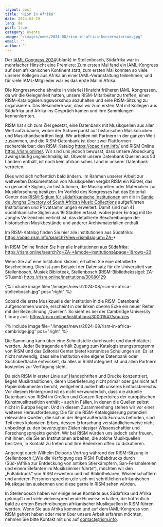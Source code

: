 ```yaml
---
layout: post
title: "RISM in Afrika"
date: 2024-08-29
lang: de
post: true
category: events
image: "/images/news/2024-08/rism-in-africa-konservatorium.jpg"
email: ''
author: ''
---
```


Der [IAML Congress 2024](https://www.iaml.info/congresses/2024-stellenbosch){:blank} in Stellenbosch, Südafrika war in mehrfacher Hinsicht eine Premiere: Zum ersten Mal fand ein IAML-Kongress auf dem afrikanischen Kontinent statt, zum ersten Mal konnten so viele unserer Kollegen aus Afrika an einer IAML-Veranstaltung teilnehmen, und für viele IAML-Mitglieder war es das erste Mal in Afrika.

Die Kongresswoche ähnelte in vielerlei Hinsicht früheren IAML-Kongressen, da wir die Gelegenheit hatten, unsere RISM-Mitarbeiter zu treffen, einen RISM-Katalogisierungsworkshop abzuhalten und eine RISM-Sitzung zu organisieren. Das Besondere war, dass wir zum ersten Mal mit Kollegen aus Südafrika und Afrika ins Gespräch kamen und ihre Sammlungen kennenlernten.

RISM hat sich zum Ziel gesetzt, eine Datenbank mit Musikquellen aus aller Welt aufzubauen, wobei der Schwerpunkt auf historischen Musikdrucken und Musikhandschriften liegt. Wir arbeiten mit Partnern in der ganzen Welt zusammen, und die RISM-Datenbank ist über zwei Plattformen recherchierbar: den RISM-Katalog https://opac.rism.info/ und RISM Online https://rism.online/. Wir sind uns jedoch bewusst, dass unsere Abdeckung zwangsläufig ungleichmäßig ist. Obwohl unsere Datenbank Quellen aus 53 Ländern enthält, ist noch kein afrikanisches Land in unserer Datenbank vertreten.

Dies wird sich hoffentlich bald ändern. Im Rahmen unserer Arbeit zur weltweiten Dokumentation von Musikquellen vergibt RISM ein Kürzel, das so genannte Siglum, an Institutionen, die Musikquellen oder Materialien zur Musikforschung besitzen. Im Vorfeld des Kongresses hat das Editorial Center das [RISM-Siglum für südafrikanische Institutionen]( https://rism.info/new_at_rism/2024/06/27/new-rism-sigla-south-african-institutions.html) um die in [Santie de Jonghs Directory of South African Music Collections](https://libguides.sun.ac.za/SAMusicCollections) aufgeführten Institutionen und Privatsammlungen erweitert. Damit sind nun 41 südafrikanische Siglen aus 16 Städten erfasst, wobei jeder Eintrag mit De Jonghs Verzeichnis verlinkt ist, das detaillierte Beschreibungen der historischen Musikbestände und anderer Archivmaterialien enthält.  

Im RISM-Katalog finden Sie hier alle Institutionen aus Südafrika: https://opac.rism.info/search?View=rism&siglum=ZA-*
 
In RISM Online finden Sie hier alle Institutionen aus Südafrika: https://rism.online/search?q=ZA-*&mode=institutions&page=1&rows=20

Wenn Sie auf eine Institution klicken, erhalten Sie eine detaillierte Beschreibung. Dies ist zum Beispiel der Datensatz für die Universiteit van Stellenbosch, Musiek Biblioteek, Stellenbosch (RISM-Bibliothekssigel: ZA-STusmb) https://rism.online/institutions/30080129

{% include image file="/images/news/2024-08/rism-in-africa-stellenbosch.jpg" pos="right" %}

Sobald die erste Musikquelle der Institution in die RISM-Datenbank aufgenommen wurde, erscheint in der linken oberen Ecke ein neuer Reiter mit der Bezeichnung „Quellen“. So sieht es bei der Cambridge University Library aus:
https://rism.online/institutions/30001547/sources

{% include image file="/images/news/2024-08/rism-in-africa-cambridge.jpg" pos="right" %}

Die Sammlung kann über eine Schnittstelle durchsucht und durchblättert werden.
Jeder Beitragende erhält Zugang zum Katalogisierungsprogramm von RISM und das Editorial Center bietet kostenlose Schulungen an. Es ist nicht notwendig, dass eine Institution eine eigene Datenbank oder Suchoberfläche entwickelt, da alles in RISM integriert ist und allen Partnern kostenlos zur Verfügung steht.

Da sich RISM in erster Linie auf Handschriften und Drucke konzentriert, liegen Musiktraditionen, deren Überlieferung nicht primär oder gar nicht auf Papierdokumenten beruht, weitgehend außerhalb unseres Einflussbereichs. Vor diesem Hintergrund ist es nicht verwunderlich, dass die aktuelle Datenbank von RISM im Großen und Ganzen Repertoires der europäischen Kunstmusiktradition enthält - auch in Fällen, in denen die Quellen selbst nicht in Europa liegen. Und in diesem Zusammenhang stehen wir vor einer weiteren Herausforderung: Die für die RISM-Katalogisierung potenziell relevanten Quellen, die sich in der Regel außerhalb Europas befinden, sind Teil eines kolonialen Erbes, dessen Erforschung verständlicherweise nicht unbedingt zu den bevorzugten Zielen hiesiger Wissenschaftler und Forschungsprojekte gehört. Wir bei RISM würden uns jedoch sehr freuen, mit Ihnen, die Sie an Institutionen arbeiten, die solche Musikquellen besitzen, in Kontakt zu treten und Ihre Bedenken offen zu diskutieren.

Angeregt durch Wilhelm Delports Vortrag während der RISM-Sitzung in Stellenbosch („Wie die Verfolgung des RISM-Fußabdrucks durch (Süd-)Afrika zur Entdeckung von antiken Stierkämpfern, San-Felsmalereien und einem Elefanten im Musikzimmer führte“), möchten wir den „Fußabdruck“ von RISM erweitern und mit Bibliothekaren, Wissenschaftlern und anderen Personen sprechen,die sich mit schriftlichen afrikanischen Musikquellen auskennen und diese gerne in RISM sehen würden.

In Stellenbosch haben wir einige neue Kontakte aus Südafrika und Afrika geknüpft und viele vielversprechende Hinweise erhalten, die hoffentlich bald zu ersten Beschreibungen afrikanischer Musikquellen in RISM führen werden. Wenn Sie aus Afrika kommen und auf dem IAML-Kongress von RISM gehört haben oder mehr über unsere Arbeit erfahren möchten, nehmen Sie bitte Kontakt mit uns auf [contact@rism.info](mailto:contact@rism.info). 



